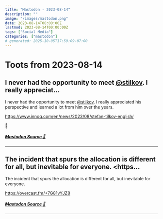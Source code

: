 ```yaml
---
title: "Mastodon - 2023-08-14"
description: ""
image: "/images/mastodon.png"
date: 2023-08-14T00:00:00Z
lastmod: 2023-08-14T00:00:00Z
tags: ["Social Media"]
categories: ["mastodon"]
# generated: 2025-10-05T17:59:09-07:00
---
```


# Toots from 2023-08-14

## I never had the opportunity to meet [@stilkov](https://innoq.social/@stilkov). I really appreciat...

I never had the opportunity to meet [@stilkov](https://innoq.social/@stilkov). I really appreciated his perspective and learned a lot from him over the years.

<https://www.innoq.com/en/news/2023/08/stefan-tilkov-english/>

🙏

##### [Mastodon Source 🐘](https://hachyderm.io/@mweagle/110890377966014225)

---

## The incident that spurs the allocation is different for all, but inevitable for everyone.  <https...

The incident that spurs the allocation is different for all, but inevitable for everyone.

<https://overcast.fm/+7G81vYJZ8>

##### [Mastodon Source 🐘](https://hachyderm.io/@mweagle/110889296271047086)

---

